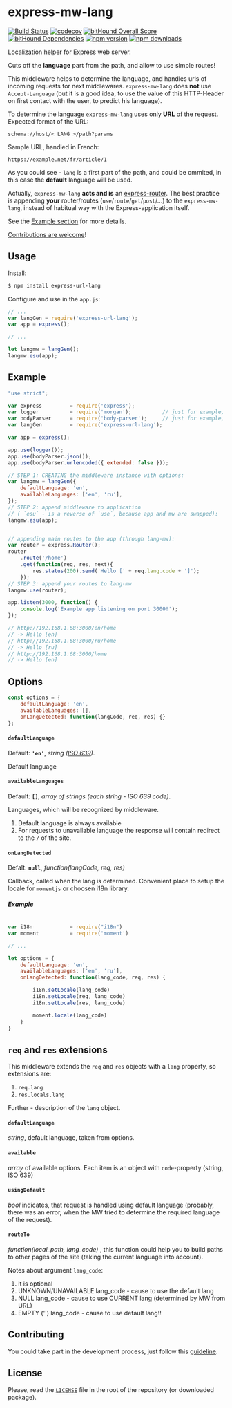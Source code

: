 # express-mw-lang

[![Build Status](https://travis-ci.org/volebo/express-mw-lang.svg?branch=master)](https://travis-ci.org/volebo/express-mw-lang)
[![codecov](https://codecov.io/gh/volebo/express-mw-lang/branch/master/graph/badge.svg)](https://codecov.io/gh/volebo/express-mw-lang)
[![bitHound Overall Score](https://www.bithound.io/github/volebo/express-mw-lang/badges/score.svg)](https://www.bithound.io/github/volebo/express-mw-lang)
[![bitHound Dependencies](https://www.bithound.io/github/volebo/express-mw-lang/badges/dependencies.svg)](https://www.bithound.io/github/volebo/express-mw-lang/master/dependencies/npm)
[![npm version](https://img.shields.io/npm/v/express-mw-lang.svg)](https://www.npmjs.com/package/express-mw-lang)
[![npm downloads](https://img.shields.io/npm/dm/express-mw-lang.svg)](https://www.npmjs.com/package/express-mw-lang)

Localization helper for Express web server.

Cuts off the **language** part from the path, and allow to use simple routes!

This middleware helps to determine the language, and handles urls of incoming requests for next middlewares. `express-mw-lang` does **not** use `Accept-Language` (but it is a good idea, to use the value of this HTTP-Header on first contact with the user, to predict his language).

To determine the language `express-mw-lang` uses only **URL** of the request. Expected format of the URL:

```
schema://host/< LANG >/path?params
```

Sample URL, handled in French:

```
https://example.net/fr/article/1
```

As you could see - `lang` is a first part of the path, and could be ommited, in this case the **default** language will be used.

Actually, `express-mw-lang` **acts and is** an [express-router](http://expressjs.com/en/4x/api.html#router). The best practice is appending **your** router/routes (`use`/`route`/`get`/`post`/...) to the `express-mw-lang`, instead of habitual way with the Express-application itself.

See the [Example section](#examples) for more details.

[Contributions are welcome][contributing]!

## Usage

Install:

```bash
$ npm install express-url-lang
```

Configure and use in the `app.js`:

```javascript
// ...
var langGen = require('express-url-lang');
var app = express();

// ...

let langmw = langGen();
langmw.esu(app);

```

## Example

```javascript
"use strict";

var express         = require('express');
var logger          = require('morgan');          // just for example, not required
var bodyParser      = require('body-parser');     // just for example, not required
var langGen         = require('express-url-lang');

var app = express();

app.use(logger());
app.use(bodyParser.json());
app.use(bodyParser.urlencoded({ extended: false }));

// STEP 1: CREATING the middleware instance with options:
var langmw = langGen({
	defaultLanguage: 'en',
	availableLanguages: ['en', 'ru'],
});
// STEP 2: append middleware to application
// ( `esu` - is a reverse of `use`, because app and mw are swapped):
langmw.esu(app);


// appending main routes to the app (through lang-mw):
var router = express.Router();
router
	.route('/home')
	.get(function(req, res, next){
		res.status(200).send('Hello [' + req.lang.code + ']');
	});
// STEP 3: append your routes to lang-mw
langmw.use(router);

app.listen(3000, function() {
	console.log('Example app listening on port 3000!');
});

// http://192.168.1.68:3000/en/home
// -> Hello [en]
// http://192.168.1.68:3000/ru/home
// -> Hello [ru]
// http://192.168.1.68:3000/home
// -> Hello [en]
```

## Options

```javascript
const options = {
	defaultLanguage: 'en',
	availableLanguages: [],
	onLangDetected: function(langCode, req, res) {}
};
```

#### `defaultLanguage`

Default: **`'en'`**, _string ([ISO 639](https://en.wikipedia.org/wiki/List_of_ISO_639-1_codes))_.

Default language

#### `availableLanguages`

Default: **`[]`**, _array of strings (each string - ISO 639 code)_.

Languages, which will be recognized by middleware.

1. Default language is always available
2. For requests to unavailable language the response will contain redirect to the `/` of the site.

#### `onLangDetected`

Defalt: **`null`**, _function(langCode, req, res)_

Callback, called when the lang is determined. Convenient place to setup the locale for `momentjs` or choosen i18n library.

##### Example

```javascript

var i18n            = require("i18n")
var moment          = require('moment')

// ...

let options = {
	defaultLanguage: 'en',
	availableLanguages: ['en', 'ru'],
	onLangDetected: function(lang_code, req, res) {

		i18n.setLocale(lang_code)
		i18n.setLocale(req, lang_code)
		i18n.setLocale(res, lang_code)

		moment.locale(lang_code)
	}
}
```

## `req` and `res` extensions

This middleware extends the `req` and `res` objects with a `lang` property, so extensions are:

1. `req.lang`
2. `res.locals.lang`

Further - description of the `lang` object.

#### `defaultLanguage`

_string_, default language, taken from options.

#### `available`

_array_ of available options. Each item is an object with `code`-property (string, ISO 639)

#### `usingDefault`

_bool_ indicates, that request is handled using default language (probably, there was an error, when the MW tried to determine the required language of the request).

#### `routeTo`

_function(local_path, lang_code)_ , this function could help you to build paths to other pages of the site (taking the current language into account).

Notes about argument `lang_code`:

1. it is optional
2. UNKNOWN/UNAVAILABLE lang_code - cause to use the default lang
3. NULL lang_code - cause to use CURRENT lang (determined by MW from URL)
4. EMPTY ('') lang_code - cause to use default lang!!

## Contributing

You could take part in the development process, just follow this [guideline][contributing].

## License

Please, read the [`LICENSE`](LICENSE) file in the root of the repository (or downloaded package).

[contributing]: CONTRIBUTING.md
